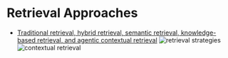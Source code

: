 # Retrieval Approaches

- [Traditional retrieval, hybrid retrieval, semantic retrieval, knowledge-based retrieval, and agentic contextual retrieval](https://arxiv.org/abs/2502.16866)
![retrieval strategies](https://arxiv.org/html/2502.16866v1/x1.png)
![contextual retrieval](https://arxiv.org/html/2502.16866v1/x4.png)